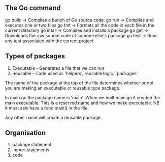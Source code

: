 ## The Go command

go build -> Complies a bunch of Go source code.
go run -> Compiles and executes one or two files
go fmt -> Formats all the code in each file in the current directory
go intall -> Compiles and installs a package
go get -> Downloads the raw source code of somone else's package
go test -> Runs any test associated with the current project.

## Types of packages

1. Executable - Generates a file that we can run
2. Reusable - Code used as 'helpers', reusable logic. 'packages'

The name of the package at the top of the file determines whether or not you are making an executable or reusable type package.

In main.go the package name is 'main'. When we built main.go it created the main executable. This is a reserved name and how we make executable. NB it must aslo have a func main() in the file.

Any other name will create a reusable package.

## Organisation

1. package statement
2. import statements
3. code

